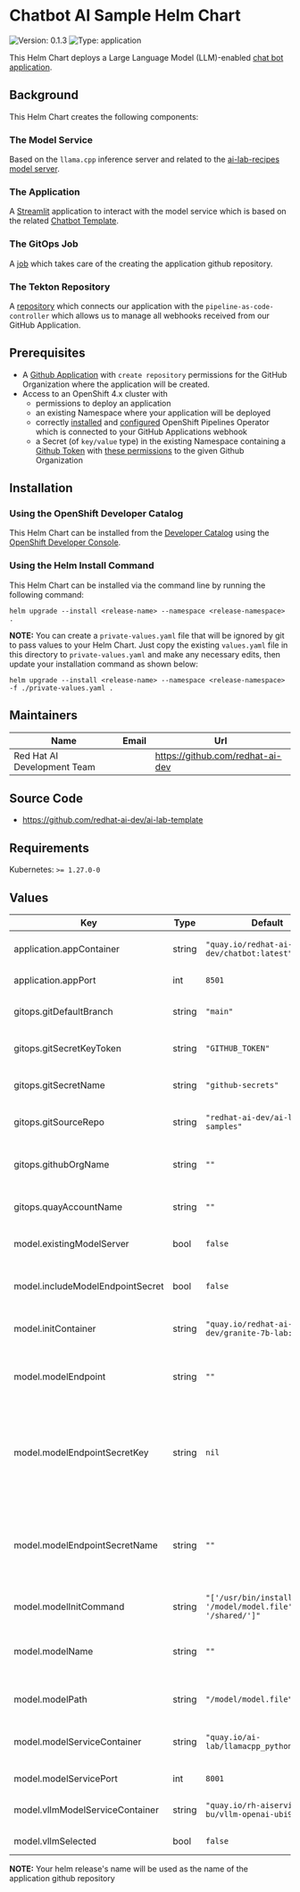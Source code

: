 

# Chatbot AI Sample Helm Chart
![Version: 0.1.3](https://img.shields.io/badge/Version-0.1.3-informational?style=flat-square) ![Type: application](https://img.shields.io/badge/Type-application-informational?style=flat-square)

This Helm Chart deploys a Large Language Model (LLM)-enabled [chat bot application](https://github.com/redhat-ai-dev/ai-lab-samples/tree/main/chatbot).

## Background

This Helm Chart creates the following components:

### The Model Service
Based on the `llama.cpp` inference server and related to the [ai-lab-recipes model server](https://github.com/containers/ai-lab-recipes/tree/main/model_servers/llamacpp_python).

### The Application
A [Streamlit](https://github.com/streamlit/streamlit) application to interact with the model service which is based on the related [Chatbot Template](https://github.com/redhat-ai-dev/ai-lab-template/tree/main/templates/chatbot/content).

### The GitOps Job
A [job](./templates/application-gitops-job.yaml) which takes care of the creating the application github repository.

### The Tekton Repository
A [repository](./templates/tekton-repository.yaml) which connects our application with the `pipeline-as-code-controller` which allows us to manage all webhooks received from our GitHub Application.

## Prerequisites

- A [Github Application](https://github.com/redhat-ai-dev/ai-rhdh-installer/blob/main/docs/APP-SETUP.md#github-app) with `create repository` permissions for the GitHub Organization where the application will be created.
- Access to an OpenShift 4.x cluster with
    - permissions to deploy an application
	- an existing Namespace where your application will be deployed
	- correctly [installed](https://www.redhat.com/en/technologies/cloud-computing/openshift/pipelines) and [configured](https://github.com/redhat-ai-dev/ai-lab-helm-charts/blob/main/docs/PIPELINES_CONFIGURATION.md) OpenShift Pipelines Operator which is connected to your GitHub Applications webhook
	- a Secret (of `key/value` type) in the existing Namespace containing a [Github Token](https://docs.github.com/en/authentication/keeping-your-account-and-data-secure/managing-your-personal-access-tokens#creating-a-personal-access-token-classic) with [these permissions](https://github.com/redhat-ai-dev/ai-rhdh-installer/blob/main/docs/APP-SETUP.md#procedure) to the given Github Organization

## Installation

### Using the OpenShift Developer Catalog

This Helm Chart can be installed from the [Developer Catalog](https://docs.openshift.com/container-platform/4.17/applications/creating_applications/odc-creating-applications-using-developer-perspective.html#odc-using-the-developer-catalog-to-add-services-or-components_odc-creating-applications-using-developer-perspective) using the [OpenShift Developer Console](https://docs.openshift.com/container-platform/4.17/web_console/web-console-overview.html#about-developer-perspective_web-console-overview).

### Using the Helm Install Command

This Helm Chart can be installed via the command line by running the following command:

```
helm upgrade --install <release-name> --namespace <release-namespace> .
```

**NOTE:**
You can create a `private-values.yaml` file that will be ignored by git to pass values to your Helm Chart.
Just copy the existing `values.yaml` file in this directory to `private-values.yaml` and make any necessary edits, then update your installation command as shown below:

```shell
helm upgrade --install <release-name> --namespace <release-namespace> -f ./private-values.yaml .
```

## Maintainers

| Name | Email | Url |
| ---- | ------ | --- |
| Red Hat AI Development Team |  | <https://github.com/redhat-ai-dev> |
## Source Code

* <https://github.com/redhat-ai-dev/ai-lab-template>
## Requirements

Kubernetes: `>= 1.27.0-0`

## Values

| Key | Type | Default | Description |
|-----|------|---------|-------------|
| application.appContainer | string | `"quay.io/redhat-ai-dev/chatbot:latest"` | The image used for the initial chatbot application interface |
| application.appPort | int | `8501` | The exposed port of the application |
| gitops.gitDefaultBranch | string | `"main"` | The default branch for the chatbot application Github repository |
| gitops.gitSecretKeyToken | string | `"GITHUB_TOKEN"` | The name of the Secret's key with the Github token value |
| gitops.gitSecretName | string | `"github-secrets"` | The name of the Secret containing the required Github token |
| gitops.gitSourceRepo | string | `"redhat-ai-dev/ai-lab-samples"` | The Github Repository with the contents of the ai-lab sample chatbot application |
| gitops.githubOrgName | string | `""` | [REQUIRED] The Github Organization name that the chatbot application repository will be created in |
| gitops.quayAccountName | string | `""` | [REQUIRED] The quay.io account that the application image will be pushed |
| model.existingModelServer | bool | `false` | The bool variable for support of existing model server |
| model.includeModelEndpointSecret | bool | `false` | The bool variable for support of bearer token authentication for existing model server authentication |
| model.initContainer | string | `"quay.io/redhat-ai-dev/granite-7b-lab:latest"` | The image used for the initContainer of the model service deployment |
| model.modelEndpoint | string | `""` | The endpoint url of the model for the existing model service case. Is used only if existingModelServer is set to true. |
| model.modelEndpointSecretKey | string | `nil` | The name of the secret storing the credentials for the existing model service if the endpoint requires bearer authentication. Is used only if includeModelEndpointSecret is set to true. |
| model.modelEndpointSecretName | string | `""` | The name of the secret storing the credentials for the existing model service if the endpoint requires bearer authentication. Is used only if includeModelEndpointSecret is set to true. |
| model.modelInitCommand | string | `"['/usr/bin/install', '/model/model.file', '/shared/']"` | The model service initContainer command |
| model.modelName | string | `""` | The name of the model for the existing model service case. Is used only if existingModelServer is set to true. |
| model.modelPath | string | `"/model/model.file"` | The path of the model file inside the model service container |
| model.modelServiceContainer | string | `"quay.io/ai-lab/llamacpp_python:latest"` | The image used for the model service. For the VLLM case please see vllmModelServiceContainer |
| model.modelServicePort | int | `8001` | The exposed port of the model service |
| model.vllmModelServiceContainer | string | `"quay.io/rh-aiservices-bu/vllm-openai-ubi9:0.4.2"` | The image used for the model service for the VLLM use case. |
| model.vllmSelected | bool | `false` | The bool variable for support of vllms |

**NOTE:** Your helm release's name will be used as the name of the application github repository
